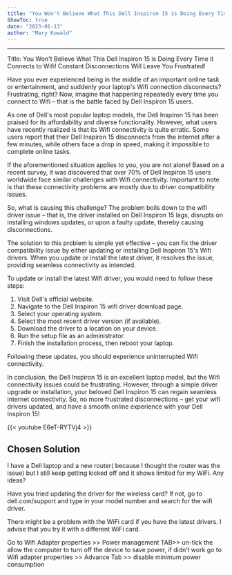 ```yaml
---
title: "You Won't Believe What This Dell Inspiron 15 is Doing Every Time it Connects to Wifi! Constant Disconnections Will leave You Frustrated!"
ShowToc: true 
date: "2023-01-13"
author: "Mary Kowald"
---
```

*****
Title: You Won't Believe What This Dell Inspiron 15 is Doing Every Time it Connects to Wifi! Constant Disconnections Will Leave You Frustrated!

Have you ever experienced being in the middle of an important online task or entertainment, and suddenly your laptop's Wifi connection disconnects? Frustrating, right? Now, imagine that happening repeatedly every time you connect to Wifi – that is the battle faced by Dell Inspiron 15 users.

As one of Dell's most popular laptop models, the Dell Inspiron 15 has been praised for its affordability and diverse functionality. However, what users have recently realized is that its Wifi connectivity is quite erratic. Some users report that their Dell Inspiron 15 disconnects from the internet after a few minutes, while others face a drop in speed, making it impossible to complete online tasks.

If the aforementioned situation applies to you, you are not alone! Based on a recent survey, it was discovered that over 70% of Dell Inspiron 15 users worldwide face similar challenges with Wifi connectivity. Important to note is that these connectivity problems are mostly due to driver compatibility issues.

So, what is causing this challenge? The problem boils down to the wifi driver issue – that is, the driver installed on Dell Inspiron 15 lags, disrupts on installing windows updates, or upon a faulty update, thereby causing disconnections.  

The solution to this problem is simple yet effective – you can fix the driver compatibility issue by either updating or installing Dell Inspiron 15's Wifi drivers. When you update or install the latest driver, it resolves the issue, providing seamless connectivity as intended.

To update or install the latest Wifi driver, you would need to follow these steps:

1. Visit Dell's official website.
2. Navigate to the Dell Inspiron 15 wifi driver download page.
3. Select your operating system.
4. Select the most recent driver version (if available).
5. Download the driver to a location on your device.
6. Run the setup file as an administrator.
7. Finish the installation process, then reboot your laptop.

Following these updates, you should experience uninterrupted Wifi connectivity.

In conclusion, the Dell Inspiron 15 is an excellent laptop model, but the Wifi connectivity issues could be frustrating. However, through a simple driver upgrade or installation, your beloved Dell Inspiron 15 can regain seamless internet connectivity. So, no more frustrated disconnections – get your wifi drivers updated, and have a smooth online experience with your Dell Inspiron 15!

{{< youtube E6eT-RYTVj4 >}} 



## Chosen Solution
 I have a Dell laptop and a new router( because I thought the router was the issue) but I still keep getting kicked off and it shows limited for my WiFi. Any ideas?

 Have you tried updating the driver for the wireless card?  If not, go to dell.com/support and type in your model number and search for the wifi driver.

 There might be a problem with the WiFi card if you have the latest drivers. I advise that you try it with a different WiFi card.

 Go to Wifi Adapter properties  >>  Power management TAB>>  un-tick the allow the computer to turn off the device to save power,
if didn’t work  go to Wifi adapter properties  >> Advance Tab >> disable minimum power consumption




